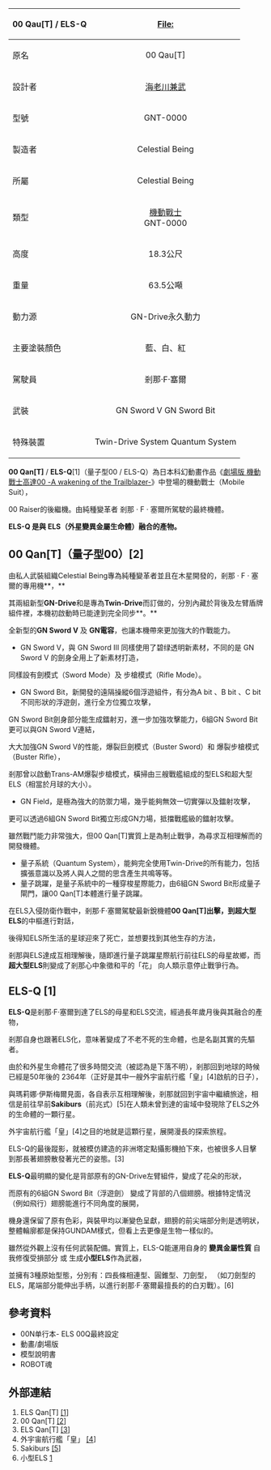 <table>
<thead>
<tr class="header">
<th><p>00 Qau[T] / ELS-Q</p></th>
<th style="text-align: center;"><p><a href="https://zh.wikipedia.org/wiki/File:" title="wikilink">File:</a></p></th>
</tr>
</thead>
<tbody>
<tr class="odd">
<td><p>原名</p></td>
<td style="text-align: center;"><p>00 Qau[T]</p></td>
</tr>
<tr class="even">
<td><p>設計者</p></td>
<td style="text-align: center;"><p><a href="../Page/海老川兼武.md" title="wikilink">海老川兼武</a></p></td>
</tr>
<tr class="odd">
<td><p>型號</p></td>
<td style="text-align: center;"><p>GNT-0000</p></td>
</tr>
<tr class="even">
<td><p>製造者</p></td>
<td style="text-align: center;"><p>Celestial Being</p></td>
</tr>
<tr class="odd">
<td><p>所屬</p></td>
<td style="text-align: center;"><p>Celestial Being</p></td>
</tr>
<tr class="even">
<td><p>類型</p></td>
<td style="text-align: center;"><p><a href="https://zh.wikipedia.org/wiki/機動戰士" title="wikilink">機動戰士</a><br />
GNT-0000</p></td>
</tr>
<tr class="odd">
<td><p>高度</p></td>
<td style="text-align: center;"><p>18.3公尺</p></td>
</tr>
<tr class="even">
<td><p>重量</p></td>
<td style="text-align: center;"><p>63.5公噸</p></td>
</tr>
<tr class="odd">
<td><p>動力源</p></td>
<td style="text-align: center;"><p>GN-Drive永久動力</p></td>
</tr>
<tr class="even">
<td><p>主要塗裝顏色</p></td>
<td style="text-align: center;"><p>藍、白、紅</p></td>
</tr>
<tr class="odd">
<td><p>駕駛員</p></td>
<td style="text-align: center;"><p>剎那·F·塞爾</p></td>
</tr>
<tr class="even">
<td><p>武裝</p></td>
<td style="text-align: center;"><p>GN Sword V GN Sword Bit</p></td>
</tr>
<tr class="odd">
<td><p>特殊裝置</p></td>
<td style="text-align: center;"><p>Twin-Drive System Quantum System</p></td>
</tr>
</tbody>
</table>

**00 Qan\[T\]** / **ELS-Q**\[1\]（量子型00 / ELS-Q）為日本科幻動畫作品《[劇場版 機動戰士高達00 -A wakening of the Trailblazer-](https://zh.wikipedia.org/wiki/劇場版_機動戰士高達00_-A_wakening_of_the_Trailblazer- "wikilink")》中登場的機動戰士（Mobile Suit），

00 Raiser的後繼機。由純種變革者 剎那 · F · 塞爾所駕駛的最終機體。

**ELS-Q 是與 ELS（外星變異金屬生命體）融合的產物。**

## 00 Qan\[T\]（量子型00）\[2\]

由私人武裝組織Celestial Being專為純種變革者並且在木星開發的，剎那 · F · 塞爾的專用機**，**

其兩組新型**GN-Drive**和是專為**Twin-Drive**而訂做的，分別內藏於背後及左臂盾牌組件裡，本機初啟動時已能達到完全同步**。**

全新型的**GN Sword V** 及 **GN電容**，也讓本機帶來更加強大的作戰能力。

  - GN Sword V，與 GN Sword III 同樣使用了碧绿透明新素材，不同的是 GN Sword V 的劍身全用上了新素材打造，

同樣設有劍模式（Sword Mode）及 步槍模式（Rifle Mode）。



  - GN Sword Bit，新開發的遠隔操縱6個浮遊組件，有分為A bit 、B bit 、C bit 不同形狀的浮遊劍，進行全方位獨立攻擊，

GN Sword Bit劍身部分能生成鐳射刃，進一步加強攻擊能力，6組GN Sword Bit更可以與GN Sword V連結，

大大加強GN Sword V的性能，爆裂巨劍模式（Buster Sword）和 爆裂步槍模式（Buster Rifle），

剎那曾以啟動Trans-AM爆裂步槍模式，橫掃由三艘戰艦組成的型ELS和超大型ELS（相當於月球的大小）。



  - GN Field，是極為強大的防禦力場，幾乎能夠無效一切實彈以及鐳射攻擊，

更可以透過6組GN Sword Bit獨立形成GN力場，抵擋戰艦級的鐳射攻擊。

雖然戰鬥能力非常強大，但00 Qan\[T\]實質上是為制止戰爭，為尋求互相理解而的開發機體。

  - 量子系統（Quantum System），能夠完全使用Twin-Drive的所有能力，包括擴張意識以及將人與人之間的思含產生共鳴等等。
  - 量子跳躍，是量子系統中的一種穿梭星際能力，由6組GN Sword Bit形成量子閘門，讓00 Qan\[T\]本體進行量子跳躍。

在ELS入侵防衛作戰中，剎那·F·塞爾駕駛最新銳機體**00 Qan\[T\]**出擊，到**超大型ELS**的中樞進行對話，

後得知ELS所生活的星球迎來了死亡，並想要找到其他生存的方法，

剎那與ELS達成互相理解後，隨即進行量子跳躍星際航行前往ELS的母星故鄉，而**超大型ELS**則變成了剎那心中象徵和平的「花」 向人類示意停止戰爭行為。

## ELS-Q \[1\]

**ELS-Q**是剎那·F·塞爾到達了ELS的母星和ELS交流，經過長年歲月後與其融合的產物，

剎那自身也跟著ELS化，意味著變成了不老不死的生命體，也是名副其實的先驅者。

由於和外星生命體花了很多時間交流（被認為是下落不明），剎那回到地球的時候已經是50年後的 2364年（正好是其中一艘外宇宙航行艦「皇」\[4\]啟航的日子），

與瑪莉娜‧伊斯梅爾見面，各自表示互相理解後，剎那就回到宇宙中繼續旅途，相信是前往早前**Sakiburs**（前兆式）\[5\]在人類未曾到達的宙域中發現除了ELS之外的生命體的一顆行星。

外宇宙航行艦「皇」\[4\]之目的地就是這顆行星，展開漫長的探索旅程。

ELS-Q的最後蹤影，就被模仿建造的非洲塔定點攝影機拍下來，也被很多人目擊到那長著翅膀散發著光芒的姿態。\[3\]

**ELS-Q**最明顯的變化是背部原有的GN-Drive左臂組件，變成了花朵的形狀，

而原有的6組GN Sword Bit（浮遊劍） 變成了背部的八個翅膀。根據特定情況（例如飛行）翅膀能進行不同角度的展開，

機身還保留了原有色彩，與裝甲均以漸變色呈獻，翅膀的前尖端部分則是透明狀， 整體輪廓都是保持GUNDAM樣式，但看上去更像是生物一樣似的。

雖然從外觀上沒有任何武裝配備。實質上，ELS-Q能運用自身的 **變異金屬性質** 自我修復受損部分 或 生成**小型ELS**作為武器，

並擁有3種原始型態，分別有：四長條相連型、圓錐型、刀劍型， （如刀劍型的ELS，尾端部分能伸出手柄，以進行剎那·F·塞爾最擅長的的白刃戰）。\[6\]

## 參考資料

  - 00N单行本- ELS 00Q最終設定
  - 動畫/劇場版
  - 模型說明書
  - ROBOT魂

## 外部連結

1.  ELS Qan\[T\] [\[1](http://bookmarkurl.info/images/els/els-26.jpg)\]
2.  00 Qan\[T\] [\[2](https://vignette.wikia.nocookie.net/legendsofthemultiuniverse/images/d/df/Gundam_OO_Qan_-T-.jpg/revision/latest/scale-to-width-down/2000?cb=20180610015554)\]
3.  ELS Qan\[T\] [\[3](http://www.xiaot.com/data/attachment/forum/month_1104/11042100268e7755f2281ae7ec.jpg)\]
4.  外宇宙航行艦「皇」 [\[4](https://vignette.wikia.nocookie.net/gundam/images/3/36/Sumeragi345.jpg/revision/latest?cb=20110129171244)\]
5.  Sakiburs [\[5](http://www.gundam00.net/SS/N/img/monthly.png)\]
6.  小型ELS [1](https://i.pinimg.com/originals/0c/e8/f6/0ce8f61a73e711742e08eddd2c1ff206.jpg%5B6%5D)